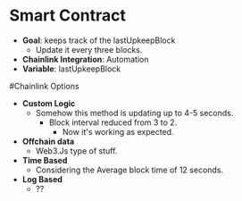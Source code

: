 # Smart Contract
- **Goal**: keeps track of the lastUpkeepBlock
  - Update it every three blocks.
- **Chainlink Integration**: Automation
- **Variable**: lastUpkeepBlock

#Chainlink Options
- **Custom Logic**
  - Somehow this method is updating up to 4-5 seconds.
    - Block interval reduced from 3 to 2.
      - Now it's working as expected.
- **Offchain data**
  - Web3.Js type of stuff.
- **Time Based**
  - Considering the Average block time of 12 seconds.
- **Log Based**
  - ??